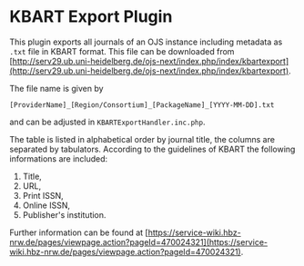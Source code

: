 # KBART Export Plugin

This plugin exports all journals of an OJS instance including metadata as ```.txt``` file in KBART format. This file can be downloaded from [http://serv29.ub.uni-heidelberg.de/ojs-next/index.php/index/kbartexport](http://serv29.ub.uni-heidelberg.de/ojs-next/index.php/index/kbartexport).

The file name is given by
```
[ProviderName]_[Region/Consortium]_[PackageName]_[YYYY-MM-DD].txt
```
and can be adjusted in `KBARTExportHandler.inc.php`.

The table is listed in alphabetical order by journal title, the columns are separated by tabulators. According to the guidelines of KBART the following informations are included:
1. Title,
2. URL,
3. Print ISSN,
4. Online ISSN,
5. Publisher's institution.

Further information can be found at [https://service-wiki.hbz-nrw.de/pages/viewpage.action?pageId=470024321](https://service-wiki.hbz-nrw.de/pages/viewpage.action?pageId=470024321).
